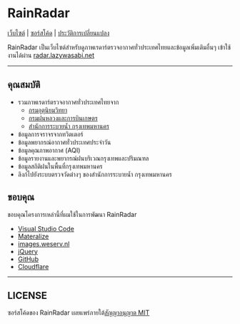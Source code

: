 # RainRadar

[เว็บไซต์](http://radar.lazywasabi.net) | [ซอร์สโค้ด](https://github.com/lazywasabi/rainradar) | [ประวัติการเปลี่ยนแปลง](https://github.com/lazywasabi/rainradar/releases)

RainRadar เป็นเว็บไซต์สำหรับดูภาพเรดาร์ตรวจอากาศทั่วประเทศไทยและข้อมูลเพิ่มเติมอื่นๆ เข้าใช้งานได้ผ่าน [radar.lazywasabi.net](http://radar.lazywasabi.net)

---

## คุณสมบัติ

- รวมภาพเรดาร์ตรวจอากาศทั่วประเทศไทยจาก
  - [กรมอุตุนิยมวิทยา](http://weather.tmd.go.th/)
  - [กรมฝนหลวงและการบินเกษตร](http://122.154.75.14/RRMThaiGov/RadarApp/RadarMainRoyalRain.php)
  - [สำนักการระบายน้ำ กรุงเทพมหานคร](http://weather.bangkok.go.th/radar/)
- ข้อมูลการจราจรจากทวิตเตอร์
- ข้อมูลพยากรณ์อากาศทั่วประเทศประจำวัน
- ข้อมูลคุณภาพอากาศ (AQI)
- ข้อมูลรายงานและพยากรณ์ฝนบริเวณกรุงเทพและปริมณฑล
- ข้อมูลสถิติฝนในพื้นที่กรุงเทพมหานคร
- ลิงก์ไปยังระบบตรวจวัดต่างๆ ของสำนักการระบายน้ำ กรุงเทพมหานคร

## ขอบคุณ

ขอบคุณโครงการเหล่านี้ที่ผมใช้ในการพัฒนา RainRadar

- [Visual Studio Code](https://code.visualstudio.com/)
- [Materalize](http://materializecss.com/)
- [images.weserv.nl](https://images.weserv.nl/)
- [jQuery](https://jquery.com)
- [GitHub](https://github.com)
- [Cloudflare](https://www.cloudflare.com/)

---

## LICENSE

ซอร์สโค้ดของ RainRadar เผยแพร่ภายใต้[สัญญาอนุญาต MIT](https://github.com/lazywasabi/rainradar/blob/master/LICENSE.md)

